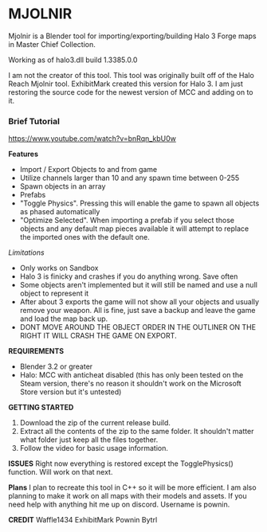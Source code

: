 # MJOLNIR
Mjolnir is a Blender tool for importing/exporting/building Halo 3 Forge maps in Master Chief Collection.

Working as of halo3.dll build 1.3385.0.0 

I am not the creator of this tool. This tool was originally built off of the Halo Reach Mjolnir tool. ExhibitMark created this version for Halo 3. I am just restoring the 
source code for the newest version of MCC and adding on to it. 

### Brief Tutorial
https://www.youtube.com/watch?v=bnRqn_kbU0w

**Features**
- Import / Export Objects to and from game
- Utilize channels larger than 10 and any spawn time between 0-255
- Spawn objects in an array
- Prefabs
- "Toggle Physics". Pressing this will enable the game to spawn all objects as phased automatically
- "Optimize Selected". When importing a prefab if you select those objects and any default map pieces available it will attempt to replace the imported ones with the default one.

*Limitations*
- Only works on Sandbox
- Halo 3 is finicky and crashes if you do anything wrong. Save often
- Some objects aren't implemented but it will still be named and use a null object to represent it
- After about 3 exports the game will not show all your objects and usually remove your weapon. All is fine, just save a backup and leave the game and load the map back up.
- DONT MOVE AROUND THE OBJECT ORDER IN THE OUTLINER ON THE RIGHT IT WILL CRASH THE GAME ON EXPORT.

**REQUIREMENTS**
- Blender 3.2 or greater
- Halo: MCC with anticheat disabled (this has only been tested on the Steam version, there's no reason it shouldn't work on the Microsoft Store version but it's untested)

**GETTING STARTED**
1. Download the zip of the current release build.
2. Extract all the contents of the zip to the same folder. It shouldn't matter what folder just keep all the files together.
3. Follow the video for basic usage information.

**ISSUES**
Right now everything is restored except the TogglePhysics() function. Will work on that next. 

**Plans**
I plan to recreate this tool in C++ so it will be more efficient. I am also planning to make it work on all maps with their models and assets. If you need help with anything
hit me up on discord. Username is pownin.

**CREDIT**
Waffle1434
ExhibitMark
Pownin
Bytrl
